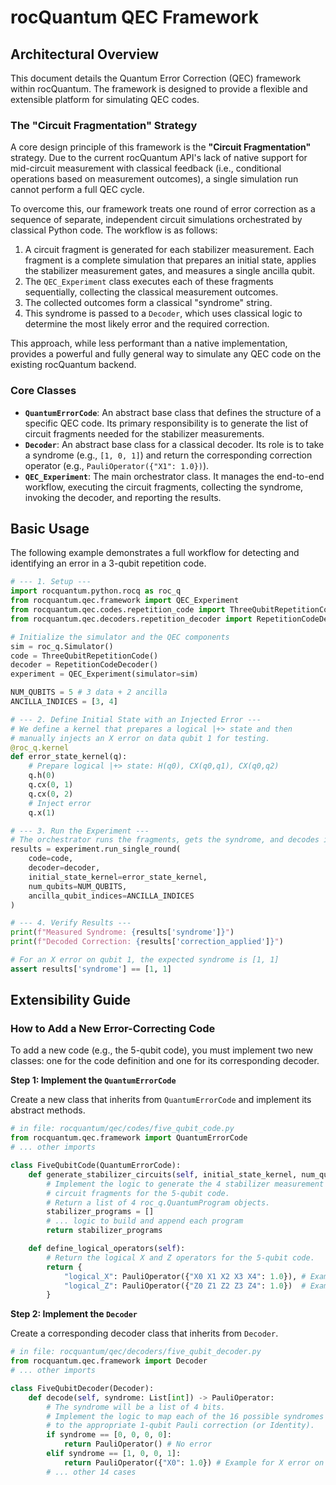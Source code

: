 # rocQuantum QEC Framework

## Architectural Overview

This document details the Quantum Error Correction (QEC) framework within rocQuantum. The framework is designed to provide a flexible and extensible platform for simulating QEC codes.

### The "Circuit Fragmentation" Strategy

A core design principle of this framework is the **"Circuit Fragmentation"** strategy. Due to the current rocQuantum API's lack of native support for mid-circuit measurement with classical feedback (i.e., conditional operations based on measurement outcomes), a single simulation run cannot perform a full QEC cycle.

To overcome this, our framework treats one round of error correction as a sequence of separate, independent circuit simulations orchestrated by classical Python code. The workflow is as follows:

1.  A circuit fragment is generated for each stabilizer measurement. Each fragment is a complete simulation that prepares an initial state, applies the stabilizer measurement gates, and measures a single ancilla qubit.
2.  The `QEC_Experiment` class executes each of these fragments sequentially, collecting the classical measurement outcomes.
3.  The collected outcomes form a classical "syndrome" string.
4.  This syndrome is passed to a `Decoder`, which uses classical logic to determine the most likely error and the required correction.

This approach, while less performant than a native implementation, provides a powerful and fully general way to simulate any QEC code on the existing rocQuantum backend.

### Core Classes

-   **`QuantumErrorCode`**: An abstract base class that defines the structure of a specific QEC code. Its primary responsibility is to generate the list of circuit fragments needed for the stabilizer measurements.
-   **`Decoder`**: An abstract base class for a classical decoder. Its role is to take a syndrome (e.g., `[1, 0, 1]`) and return the corresponding correction operator (e.g., `PauliOperator({"X1": 1.0})`).
-   **`QEC_Experiment`**: The main orchestrator class. It manages the end-to-end workflow, executing the circuit fragments, collecting the syndrome, invoking the decoder, and reporting the results.

## Basic Usage

The following example demonstrates a full workflow for detecting and identifying an error in a 3-qubit repetition code.

```python
# --- 1. Setup ---
import rocquantum.python.rocq as roc_q
from rocquantum.qec.framework import QEC_Experiment
from rocquantum.qec.codes.repetition_code import ThreeQubitRepetitionCode
from rocquantum.qec.decoders.repetition_decoder import RepetitionCodeDecoder

# Initialize the simulator and the QEC components
sim = roc_q.Simulator()
code = ThreeQubitRepetitionCode()
decoder = RepetitionCodeDecoder()
experiment = QEC_Experiment(simulator=sim)

NUM_QUBITS = 5 # 3 data + 2 ancilla
ANCILLA_INDICES = [3, 4]

# --- 2. Define Initial State with an Injected Error ---
# We define a kernel that prepares a logical |+> state and then
# manually injects an X error on data qubit 1 for testing.
@roc_q.kernel
def error_state_kernel(q):
    # Prepare logical |+> state: H(q0), CX(q0,q1), CX(q0,q2)
    q.h(0)
    q.cx(0, 1)
    q.cx(0, 2)
    # Inject error
    q.x(1)

# --- 3. Run the Experiment ---
# The orchestrator runs the fragments, gets the syndrome, and decodes it.
results = experiment.run_single_round(
    code=code,
    decoder=decoder,
    initial_state_kernel=error_state_kernel,
    num_qubits=NUM_QUBITS,
    ancilla_qubit_indices=ANCILLA_INDICES
)

# --- 4. Verify Results ---
print(f"Measured Syndrome: {results['syndrome']}")
print(f"Decoded Correction: {results['correction_applied']}")

# For an X error on qubit 1, the expected syndrome is [1, 1]
assert results['syndrome'] == [1, 1]
```

## Extensibility Guide

### How to Add a New Error-Correcting Code

To add a new code (e.g., the 5-qubit code), you must implement two new classes: one for the code definition and one for its corresponding decoder.

**Step 1: Implement the `QuantumErrorCode`**

Create a new class that inherits from `QuantumErrorCode` and implement its abstract methods.

```python
# in file: rocquantum/qec/codes/five_qubit_code.py
from rocquantum.qec.framework import QuantumErrorCode
# ... other imports

class FiveQubitCode(QuantumErrorCode):
    def generate_stabilizer_circuits(self, initial_state_kernel, num_qubits, simulator):
        # Implement the logic to generate the 4 stabilizer measurement
        # circuit fragments for the 5-qubit code.
        # Return a list of 4 roc_q.QuantumProgram objects.
        stabilizer_programs = []
        # ... logic to build and append each program
        return stabilizer_programs

    def define_logical_operators(self):
        # Return the logical X and Z operators for the 5-qubit code.
        return {
            "logical_X": PauliOperator({"X0 X1 X2 X3 X4": 1.0}), # Example
            "logical_Z": PauliOperator({"Z0 Z1 Z2 Z3 Z4": 1.0})  # Example
        }
```

**Step 2: Implement the `Decoder`**

Create a corresponding decoder class that inherits from `Decoder`.

```python
# in file: rocquantum/qec/decoders/five_qubit_decoder.py
from rocquantum.qec.framework import Decoder
# ... other imports

class FiveQubitDecoder(Decoder):
    def decode(self, syndrome: List[int]) -> PauliOperator:
        # The syndrome will be a list of 4 bits.
        # Implement the logic to map each of the 16 possible syndromes
        # to the appropriate 1-qubit Pauli correction (or Identity).
        if syndrome == [0, 0, 0, 0]:
            return PauliOperator() # No error
        elif syndrome == [1, 0, 0, 1]:
            return PauliOperator({"X0": 1.0}) # Example for X error on qubit 0
        # ... other 14 cases
```